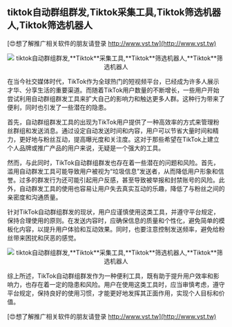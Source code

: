 ## **tiktok自动群组群发,**Tiktok**采集工具,**Tiktok**筛选机器人,**Tiktok**筛选机器人**

[😍想了解推广相关软件的朋友请登录 http://www.vst.tw](http://www.vst.tw)

 <center><img src="https://vst.tw/MP4/tuiguang/png/2.png" alt="tiktok自动群组群发,**Tiktok**采集工具,**Tiktok**筛选机器人,**Tiktok**筛选机器人"></center>

在当今社交媒体时代，TikTok作为全球热门的短视频平台，已经成为许多人展示才华、分享生活的重要渠道。而随着TikTok用户数量的不断增长，一些用户开始尝试利用自动群组群发工具来扩大自己的影响力和触达更多人群。这种行为带来了便利，同时也引发了一些潜在的隐患。

首先，自动群组群发工具的出现为TikTok用户提供了一种高效率的方式来管理粉丝群组和发送消息。通过设定自动发送时间和内容，用户可以节省大量时间和精力，更好地与粉丝互动，提高曝光度和关注度。这对于那些希望在TikTok上建立个人品牌或推广产品的用户来说，无疑是一个强大的工具。

然而，与此同时，TikTok自动群组群发也存在着一些潜在的问题和风险。首先，滥用自动群发工具可能导致用户被视为“垃圾信息”发送者，从而降低用户形象和信誉。过多的群发行为还可能引起用户反感，甚至导致被举报和封禁账号的风险。此外，自动群发工具的使用也容易让用户失去真实互动的乐趣，降低了与粉丝之间的亲密度和沟通质量。

针对TikTok自动群组群发的现状，用户应谨慎使用这类工具，并遵守平台规定，保持合理使用的原则。在发送内容时，应确保信息的质量和个性化，避免简单的模板化内容，以提升用户体验和互动效果。同时，也要注意控制发送频率，避免给粉丝带来困扰和厌恶的感觉。

 <center><img src="https://vst.tw/MP4/tuiguang/png/5.png" alt="tiktok自动群组群发,**Tiktok**采集工具,**Tiktok**筛选机器人,**Tiktok**筛选机器人"></center>

综上所述，TikTok自动群组群发作为一种便利工具，既有助于提升用户效率和影响力，也存在着一定的隐患和风险。用户在使用这类工具时，应当审慎考虑，遵守平台规定，保持良好的使用习惯，才能更好地发挥其正面作用，实现个人目标和价值。

[😍想了解推广相关软件的朋友请登录 http://www.vst.tw](http://www.vst.tw)



